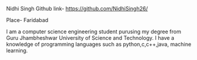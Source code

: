 Nidhi Singh  Github link- https://github.com/NidhiSingh26/

Place- Faridabad

I am a computer science engineering student purusing my degree from Guru Jhambheshwar University of Science and Technology. I have a knowledge of programming languages such as python,c,c++,java, machine learning.
